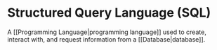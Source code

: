 # Structured Query Language (SQL)

A [[Programming Language|programming language]] used to create, interact with, and request information from a [[Database|database]].


